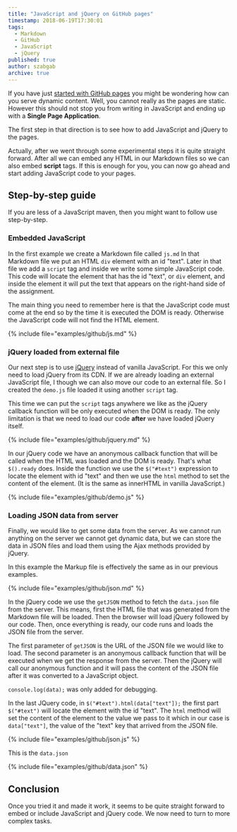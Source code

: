 ```yaml
---
title: "JavaScript and jQuery on GitHub pages"
timestamp: 2018-06-19T17:30:01
tags:
  - Markdown
  - GitHub
  - JavaScript
  - jQuery
published: true
author: szabgab
archive: true
---
```



If you have just [started with GitHub pages](/getting-started-with-github-pages) you might be wondering how can you serve dynamic content. Well, you cannot really as the pages are static.
However this should not stop you from writing in JavaScript and ending up with a <b>Single Page Application</b>.

The first step in that direction is to see how to add JavaScript and jQuery to the pages.


Actually, after we went through some experimental steps it is quite straight forward. After all we can embed any HTML in our Markdown files so we can also embed <b>script</b>
tags. If this is enough for you, you can now go ahead and start adding JavaScript code to your pages.


## Step-by-step guide

If you are less of a JavaScript maven, then you might want to follow use step-by-step.

<h3>Embedded JavaScript</h3>

In the first example we create a Markdown file called `js.md` In that Markdown file we put an HTML `div` element with an id "text".
Later in that file we add a `script` tag and inside we write some simple JavaScript code. This code will locate the element that has the id "text", or `div`
element, and inside the element it will put the text that appears on the right-hand side of the assignment.

The main thing you need to remember here is that the JavaScript code must come at the end so by the time it is executed the DOM is ready. Otherwise the JavaScript code will not find the HTML element.

{% include file="examples/github/js.md" %}

<h3>jQuery loaded from external file</h3>

Our next step is to use [jQuery](http://jquery.com/) instead of vanilla JavaScript.
For this we only need to load jQuery from its CDN.
If we are already loading an external JavaScript file, I though we can also move our code to an external file.
So I created the `demo.js` file loaded it using another `script` tag.

This time we can put the `script` tags anywhere we like as the jQuery callback function will be only executed when the DOM is ready.
The only limitation is that we need to load our code <b>after</b> we have loaded jQuery itself.

{% include file="examples/github/jquery.md" %}

In our jQuery code we have an anonymous callback function that will be called when the HTML was loaded and the DOM is ready. That's what `$().ready` does.
Inside the function we use the `$("#text")` expression to locate the element with id "text" and then we use the `html` method to set the content of the element.
(It is the same as innerHTML in vanilla JavaScript.)

{% include file="examples/github/demo.js" %}

<h3>Loading JSON data from server</h3>

Finally, we would like to get some data from the server. As we cannot run anything on the server we cannot get dynamic data,
but we can store the data in JSON files and load them using the Ajax methods provided by jQuery.

In this example the Markup file is effectively the same as in our previous examples.

{% include file="examples/github/json.md" %}

In the jQuery code we use the `getJSON` method to fetch the `data.json` file from the server.
This means, first the HTML file that was generated from the Markdown file will be loaded. Then the browser will load jQuery followed by our code.
Then, once everything is ready, our code runs and loads the JSON file from the server.

The first parameter of `getJSON` is the URL of the JSON file we would like to load. The second parameter is an anonymous callback function that will be executed when we get the response from the server. Then the jQuery will call our anonymous function and it will pass the content of the JSON file after it was converted to a JavaScript object.

`console.log(data);` was only added for debugging.

In the last JQuery code, in `$("#text").html(data["text"]);` the first part `$("#text")` will locate the element with the id "text".
The `html` method will set the content of the element to the value we pass to it which in our case is `data["text"]`, the value of the "text" key that arrived from the JSON file.

{% include file="examples/github/json.js" %}

This is the `data.json`

{% include file="examples/github/data.json" %}

## Conclusion

Once you tried it and made it work, it seems to be quite straight forward to embed or include JavaScript and jQuery code.
We now need to turn to more complex tasks.


